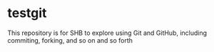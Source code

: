 # testgit
This repository is for SHB to explore using Git and GitHub, including commiting, forking, and so on and so forth
